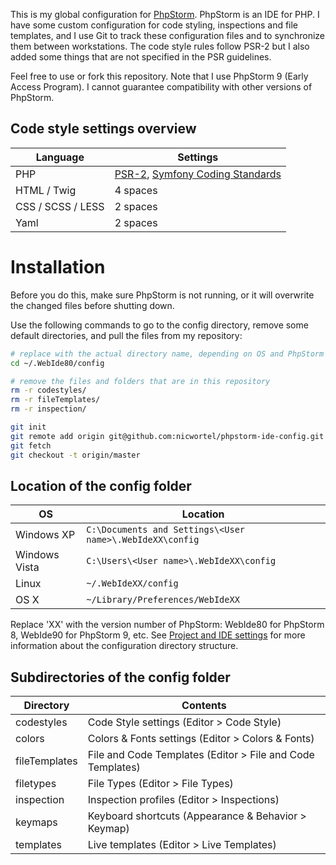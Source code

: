 This is my global configuration for [PhpStorm](https://www.jetbrains.com/phpstorm/). PhpStorm is an IDE for PHP. I have some custom configuration for code styling, inspections and file templates, and I use
Git to track these configuration files and to synchronize them between workstations. The code style rules follow PSR-2 but I also added some things that are not specified in the PSR guidelines.

Feel free to use or fork this repository. Note that I use PhpStorm 9 (Early Access Program). I cannot guarantee compatibility with other versions of PhpStorm.

## Code style settings overview

Language          | Settings
------------------|---------
PHP               | [PSR-2](http://www.php-fig.org/psr/psr-2/), [Symfony Coding Standards](https://symfony.com/doc/current/contributing/code/standards.html)
HTML / Twig       | 4 spaces
CSS / SCSS / LESS | 2 spaces
Yaml              | 2 spaces

# Installation

Before you do this, make sure PhpStorm is not running, or it will overwrite the changed files before shutting down.

Use the following commands to go to the config directory, remove some default directories, and pull the files from my repository:

```bash
# replace with the actual directory name, depending on OS and PhpStorm version (see below).
cd ~/.WebIde80/config

# remove the files and folders that are in this repository
rm -r codestyles/
rm -r fileTemplates/
rm -r inspection/

git init
git remote add origin git@github.com:nicwortel/phpstorm-ide-config.git
git fetch
git checkout -t origin/master
```

## Location of the config folder

OS | Location
---|---------
Windows XP | `C:\Documents and Settings\<User name>\.WebIdeXX\config`
Windows Vista | `C:\Users\<User name>\.WebIdeXX\config`
Linux | `~/.WebIdeXX/config`
OS X | `~/Library/Preferences/WebIdeXX`

Replace 'XX' with the version number of PhpStorm: WebIde80 for PhpStorm 8, WebIde90 for PhpStorm 9, etc. See [Project and IDE settings](https://www.jetbrains.com/phpstorm/help/project-and-ide-settings.html#d739736e149) for more information about the configuration directory structure.

## Subdirectories of the config folder

Directory | Contents
----------|---------
codestyles | Code Style settings (Editor > Code Style)
colors | Colors & Fonts settings (Editor > Colors & Fonts)
fileTemplates | File and Code Templates (Editor > File and Code Templates)
filetypes | File Types (Editor > File Types)
inspection | Inspection profiles (Editor > Inspections)
keymaps | Keyboard shortcuts (Appearance & Behavior > Keymap)
templates | Live templates (Editor > Live Templates)
